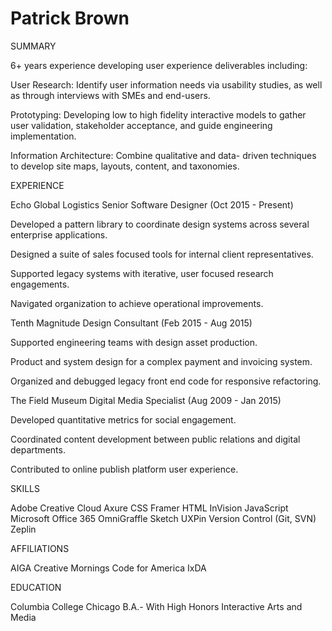 Patrick Brown
=========
SUMMARY

6+ years experience developing user experience deliverables including:

User Research: Identify user information needs via usability studies, as well as through interviews with SMEs and end-users.

Prototyping: Developing low to high fidelity interactive models to gather user validation, stakeholder acceptance, and guide engineering implementation.

Information Architecture: Combine qualitative and data- driven techniques to develop site maps, layouts, content, and taxonomies.

EXPERIENCE

Echo Global Logistics
Senior Software Designer (Oct 2015 - Present)

Developed a pattern library to coordinate design systems across several enterprise applications.

Designed a suite of sales focused tools for internal client representatives.

Supported legacy systems with iterative, user focused research engagements.

Navigated organization to achieve operational improvements.

Tenth Magnitude
Design Consultant (Feb 2015 - Aug 2015)

Supported engineering teams with design asset production.

Product and system design for a complex payment and invoicing system.

Organized and debugged legacy front end code for responsive refactoring.

The Field Museum
Digital Media Specialist (Aug 2009 - Jan 2015) 

Developed quantitative metrics for social engagement.

Coordinated content development between public relations and digital departments.

Contributed to online publish platform user experience.

SKILLS

Adobe Creative Cloud Axure
CSS
Framer
HTML
InVision
JavaScript
Microsoft Office 365 OmniGraffle
Sketch
UXPin
Version Control (Git, SVN) Zeplin

AFFILIATIONS

AIGA
Creative Mornings 
Code for America 
IxDA

EDUCATION

Columbia College Chicago
B.A.- With High Honors Interactive Arts and Media
